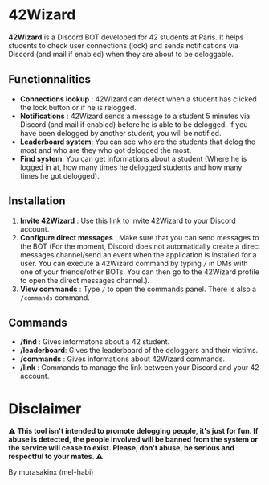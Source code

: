 # 42Wizard

**42Wizard** is a Discord BOT developed for 42 students at Paris. It helps students to check user connections (lock) and sends notifications via Discord (and mail if enabled) when they are about to be deloggable. 

## Functionnalities

- **Connections lookup** : 42Wizard can detect when a student has clicked the lock button or if he is relogged.
- **Notifications** : 42Wizard sends a message to a student 5 minutes via Discord (and mail if enabled) before he is able to be delogged. If you have been delogged by another student, you will be notified.
- **Leaderboard system**: You can see who are the students that delog the most and who are they who got delogged the most.
- **Find system**: You can get informations about a student (Where he is logged in at, how many times he delogged students and how many times he got delogged).

## Installation

1. **Invite 42Wizard** : Use [this link](https://discord.com/oauth2/authorize?client_id=1300932692749189235) to invite 42Wizard to your Discord account.
2. **Configure direct messages** : Make sure that you can send messages to the BOT (For the moment, Discord does not automatically create a direct messages channel/send an event when the application is installed for a user. You can execute a 42Wizard command by typing `/` in DMs with one of your friends/other BOTs. You can then go to the 42Wizard profile to open the direct messages channel.).
3. **View commands** : Type `/` to open the commands panel. There is also a `/commands` command.

## Commands

- **/find** : Gives informatons about a 42 student.
- **/leaderboard**: Gives the leaderboard of the deloggers and their victims.
- **/commands** : Gives informations about 42Wizard commands.
- **/link** : Commands to manage the link between your Discord and your 42 account.

# Disclaimer

**⚠️ This tool isn't intended to promote delogging people, it's just for fun. If abuse is detected, the people involved will be banned from the system or the service will cease to exist. Please, don't abuse, be serious and respectful to your mates. ⚠️**

By murasakinx (mel-habi)
